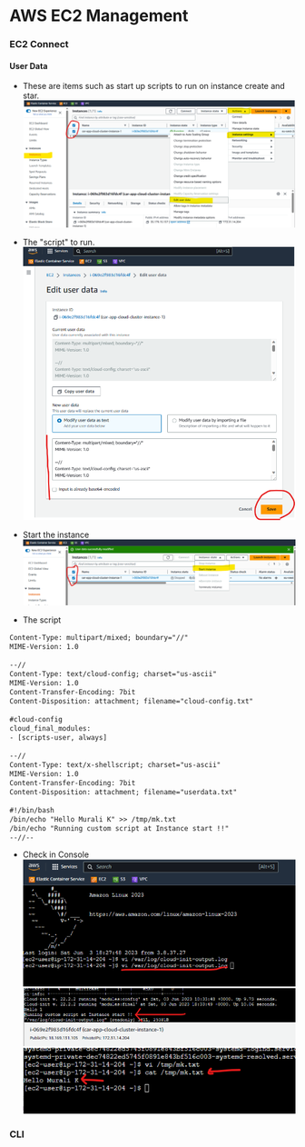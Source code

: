 # AWS EC2 Management

### EC2 Connect

#### User Data
* These are items such as start up scripts to run on instance create and star.
![User Data step 1](docs/aws_ec2_connect_user_data_1.png)

* The "script" to run.
![User Data step 2](docs/aws_ec2_connect_user_data_2.png)

* Start the instance
![User Data step 3](docs/aws_ec2_connect_user_data_3.png)

* The script
````shell
Content-Type: multipart/mixed; boundary="//"
MIME-Version: 1.0

--//
Content-Type: text/cloud-config; charset="us-ascii"
MIME-Version: 1.0
Content-Transfer-Encoding: 7bit
Content-Disposition: attachment; filename="cloud-config.txt"

#cloud-config
cloud_final_modules:
- [scripts-user, always]

--//
Content-Type: text/x-shellscript; charset="us-ascii"
MIME-Version: 1.0
Content-Transfer-Encoding: 7bit
Content-Disposition: attachment; filename="userdata.txt"

#!/bin/bash
/bin/echo "Hello Murali K" >> /tmp/mk.txt
/bin/echo "Running custom script at Instance start !!"
--//--
````
* Check in Console
![User Data step 4](docs/aws_ec2_connect_user_data_4.png)
![User Data step 5](docs/aws_ec2_connect_user_data_5.png)
![User Data step 6](docs/aws_ec2_connect_user_data_6.png) 

### CLI
